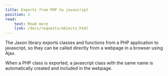 ```yaml
---
title: Exports from PHP to javascript
position: 1
read:
    text: Read more
    link: /docs/requests/objects.html
---
```


The Jaxon library exports classes and functions from a PHP application to javascript, so they can be called directly from a webpage in a browser using Ajax.

When a PHP class is exported, a javascript class with the same name is automatically created and included in the webpage.
